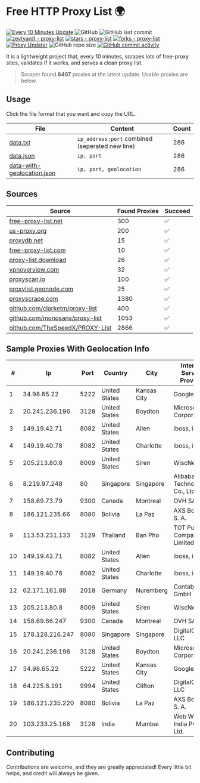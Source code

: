 
# Free HTTP Proxy List 🌍

[![Every 10 Minutes Update](https://github.com/mertguvencli/http-proxy-list/actions/workflows/main.yml/badge.svg?branch=main)](https://github.com/mertguvencli/http-proxy-list/actions/workflows/main.yml)
![GitHub](https://img.shields.io/github/license/mertguvencli/http-proxy-list)
![GitHub last commit](https://img.shields.io/github/last-commit/mertguvencli/http-proxy-list)
[![zevtyardt - proxy-list](https://img.shields.io/static/v1?label=zevtyardt&message=proxy-list&color=blue&logo=github)](https://github.com/zevtyardt/proxy-list "Go to GitHub repo")
[![stars - proxy-list](https://img.shields.io/github/stars/zevtyardt/proxy-list?style=social)](https://github.com/zevtyardt/proxy-list)
[![forks - proxy-list](https://img.shields.io/github/forks/zevtyardt/proxy-list?style=social)](https://github.com/zevtyardt/proxy-list)
[![Proxy Updater](https://github.com/zevtyardt/proxy-list/workflows/Proxy%20Updater/badge.svg)](https://github.com/zevtyardt/proxy-list/actions?query=workflow:"Proxy+Updater")
![GitHub repo size](https://img.shields.io/github/repo-size/zevtyardt/proxy-list)
[![GitHub commit activity](https://img.shields.io/github/commit-activity/m/zevtyardt/proxy-list?logo=commits)](https://github.com/zevtyardt/proxy-list/commits/main)

It is a lightweight project that, every 10 minutes, scrapes lots of free-proxy sites, validates if it works, and serves a clean proxy list.

> Scraper found **6407** proxies at the latest update. Usable proxies are below.

## Usage

Click the file format that you want and copy the URL.

|File|Content|Count|
|----|-------|-----|
|[data.txt](https://raw.githubusercontent.com/mertguvencli/http-proxy-list/main/proxy-list/data.txt)|`ip_address:port` combined (seperated new line)|286|
|[data.json](https://raw.githubusercontent.com/mertguvencli/http-proxy-list/main/proxy-list/data.json)|`ip, port`|286|
|[data-with-geolocation.json](https://raw.githubusercontent.com/mertguvencli/http-proxy-list/main/proxy-list/data-with-geolocation.json)|`ip, port, geolocation`|286|

## Sources

|Source|Found Proxies|Succeed|
|------|-------------|-------|
|[free-proxy-list.net](https://free-proxy-list.net)|300|✅|
|[us-proxy.org](https://www.us-proxy.org)|200|✅|
|[proxydb.net](http://proxydb.net)|15|✅|
|[free-proxy-list.com](https://free-proxy-list.com/?page=&port=&type%5B%5D=http&type%5B%5D=https&up_time=0&search=Search)|10|✅|
|[proxy-list.download](https://www.proxy-list.download/HTTP)|26|✅|
|[vpnoverview.com](https://vpnoverview.com/privacy/anonymous-browsing/free-proxy-servers)|32|✅|
|[proxyscan.io](https://www.proxyscan.io)|100|✅|
|[proxylist.geonode.com](https://proxylist.geonode.com/api/proxy-list?limit=300&page=1&sort_by=lastChecked&sort_type=desc&protocols=http,https)|25|✅|
|[proxyscrape.com](https://api.proxyscrape.com/v2/?request=displayproxies&protocol=http&timeout=10000&country=all&ssl=all&anonymity=all)|1380|✅|
|[github.com/clarketm/proxy-list](https://raw.githubusercontent.com/clarketm/proxy-list/master/proxy-list-raw.txt)|400|✅|
|[github.com/monosans/proxy-list](https://raw.githubusercontent.com/monosans/proxy-list/main/proxies/http.txt)|1053|✅|
|[github.com/TheSpeedX/PROXY-List](https://raw.githubusercontent.com/TheSpeedX/PROXY-List/master/http.txt)|2866|✅|


## Sample Proxies With Geolocation Info

|#|Ip|Port|Country|City|Internet Service Provider|
|-|--|----|-------|----|-------------------------|
|1|34.98.65.22|5222|United States|Kansas City|Google LLC|
|2|20.241.236.196|3128|United States|Boydton|Microsoft Corporation|
|3|149.19.42.71|8082|United States|Allen|iboss, inc|
|4|149.19.40.78|8082|United States|Charlotte|iboss, inc|
|5|205.213.80.8|8009|United States|Siren|WiscNet|
|6|8.219.97.248|80|Singapore|Singapore|Alibaba (US) Technology Co., Ltd.|
|7|158.69.73.79|9300|Canada|Montreal|OVH SAS|
|8|186.121.235.66|8080|Bolivia|La Paz|AXS Bolivia S. A.|
|9|113.53.231.133|3129|Thailand|Ban Pho|TOT Public Company Limited|
|10|149.19.42.71|8082|United States|Allen|iboss, inc|
|11|149.19.40.78|8082|United States|Charlotte|iboss, inc|
|12|62.171.161.88|2018|Germany|Nuremberg|Contabo GmbH|
|13|205.213.80.8|8009|United States|Siren|WiscNet|
|14|158.69.66.247|9300|Canada|Montreal|OVH SAS|
|15|178.128.216.247|8080|Singapore|Singapore|DigitalOcean, LLC|
|16|20.241.236.196|3128|United States|Boydton|Microsoft Corporation|
|17|34.98.65.22|5222|United States|Kansas City|Google LLC|
|18|64.225.8.191|9994|United States|Clifton|DigitalOcean, LLC|
|19|186.121.235.220|8080|Bolivia|La Paz|AXS Bolivia S. A.|
|20|103.233.25.168|3128|India|Mumbai|Web Werks India Pvt. Ltd.|



## Contributing

Contributions are welcome, and they are greatly appreciated! Every
little bit helps, and credit will always be given.

